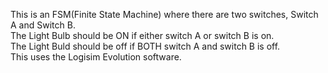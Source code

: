 This is an FSM(Finite State Machine) where there are two switches, Switch A and Switch B. \
The Light Bulb should be ON if either switch A or switch B is on.\
The Light Buld should be off if BOTH switch A and switch B is off. \
This uses the Logisim Evolution software.
